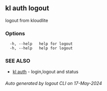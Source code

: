 ## kl auth logout

logout from kloudlite



### Options

```
  -h, --help   help for logout
  -h, --help   help for logout
```

### SEE ALSO

* [kl auth](kl_auth.md)  - login,logout and status

###### Auto generated by logout CLI on 17-May-2024
